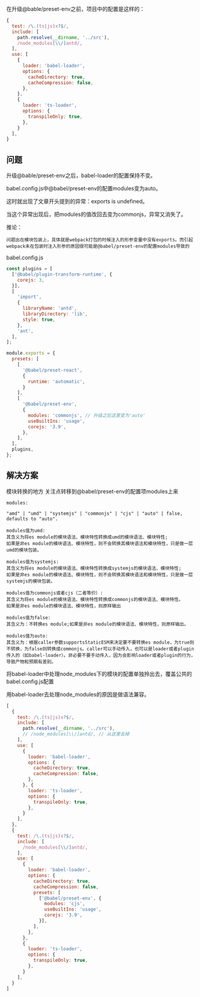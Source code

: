 
在升级@bable/preset-env之前，项目中的配置是这样的：
```javaScript
{
  test: /\.(ts|js)x?$/,
  include: [
    path.resolve(__dirname, '../src'),
    /node_modules[\\/]antd/,
  ],
  use: [
    {
      loader: 'babel-loader',
      options: {
        cacheDirectory: true,
        cacheCompression: false,
      },
    }, 
    {
      loader: 'ts-loader',
      options: {
        transpileOnly: true,
      },
    }
  ],
}
```
## 问题
升级@bable/preset-env之后，babel-loader的配置保持不变。

babel.config.js中@babel/preset-env的配置modules变为auto。

这时就出现了文章开头提到的异常：exports is undefined。

当这个异常出现后，把modules的值改回去变为commonjs，异常又消失了。

推论：
```
问题出在模块包装上，具体就是webpack打包的时候注入的形参变量中没有exports。而引起webpack未在包装时注入形参的原因很可能是@babel/preset-env的配置modules导致的
```

babel.config.js
```javaScript
const plugins = [
  ['@babel/plugin-transform-runtime', {
    corejs: 3,
  }],
  [
    'import',
    {
      libraryName: 'antd',
      libraryDirectory: 'lib',
      style: true,
    },
    'ant',
  ],
];

module.exports = {
  presets: [
    [
      '@babel/preset-react', 
      {
        runtime: 'automatic',
      }
    ],
    [
      '@babel/preset-env',
      {
        modules: 'commonjs', // 升级之后这里变为'auto'
        useBuiltIns: 'usage',
        corejs: '3.9',
      },
    ],
  ],
  plugins,
};
```

## 解决方案
模块转换的地方
关注点转移到@babel/preset-env的配置项modules上来
```text
modules:

"amd" | "umd" | "systemjs" | "commonjs" | "cjs" | "auto" | false, defaults to "auto".

modules值为umd:
其含义为将es module的模块语法、模块特性转换成umd的模块语法、模块特性;
如果是非es module的模块语法、模块特性，则不会转换其模块语法和模块特性，只是做一层umd的模块包装。

modules值为systemjs:
其含义为将es module的模块语法、模块特性转换成systemjs的模块语法、模块特性;
如果是非es module的模块语法、模块特性，则不会转换其模块语法和模块特性，只是做一层systemjs的模块包装。

modules值为commonjs或者cjs（二者等价）:
其含义为将es module的模块语法、模块特性转换成commonjs的模块语法、模块特性。
如果是非es module的模块语法、模块特性，则原样输出

modules值为false:
其含义为：不转换es module;如果是非es module的模块语法、模块特性，则原样输出。

modules值为auto:
其含义为：根据caller参数supportsStaticESM来决定要不要转换es module，为true则不转换，为false则转换成commonjs。caller可以手动传入，也可以是loader或者plugin传入的（如babel-loader）。非必要不要手动传入，因为会影响loader或者plugin的行为，导致产物和预期有差别。
```
将babel-loader中处理node_modules下的模块的配置单独拎出去，覆盖公共的babel.config.js配置

用babel-loader去处理node_modules的原因是做语法兼容。

```javaScript
[
  {
    test: /\.(ts|js)x?$/,
    include: [
      path.resolve(__dirname, '../src'),
      // /node_modules[\\/]antd/, // 从这里去掉
    ],
    use: [
      {
        loader: 'babel-loader',
        options: {
          cacheDirectory: true,
          cacheCompression: false,
        },
      }, {
        loader: 'ts-loader',
        options: {
          transpileOnly: true,
        },
      }
    ],
  },
  {
    test: /\.(ts|js)x?$/,
    include: [
      /node_modules[\\/]antd/,
    ],
    use: [
      {
        loader: 'babel-loader',
        options: {
          cacheDirectory: true,
          cacheCompression: false,
          presets: [
            ['@babel/preset-env', {
              modules: 'cjs',
              useBuiltIns: 'usage',
              corejs: '3.9',
            }],
          ],
        },
      },
      {
        loader: 'ts-loader',
        options: {
          transpileOnly: true,
        },
      }
    ],
  }
]
```